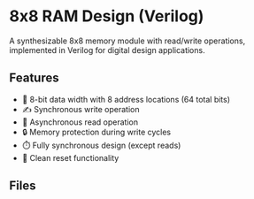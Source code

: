 # 8x8 RAM Design (Verilog)

A synthesizable 8x8 memory module with read/write operations, implemented in Verilog for digital design applications.

## Features

- 🧠 8-bit data width with 8 address locations (64 total bits)
- ✍️ Synchronous write operation
- 📖 Asynchronous read operation
- 🔒 Memory protection during write cycles
- ⏱️ Fully synchronous design (except reads)
- 🔧 Clean reset functionality

## Files
